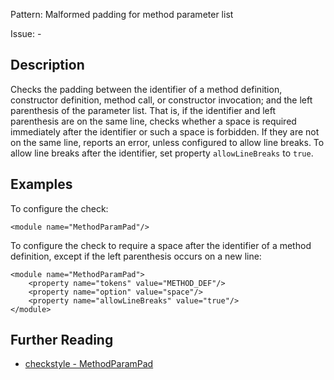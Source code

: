 Pattern: Malformed padding for method parameter list

Issue: -

## Description

Checks the padding between the identifier of a method definition, constructor definition, method call, or constructor invocation; and the left parenthesis of the parameter list. That is, if the identifier and left parenthesis are on the same line, checks whether a space is required immediately after the identifier or such a space is forbidden. If they are not on the same line, reports an error, unless configured to allow line breaks. To allow line breaks after the identifier, set property `allowLineBreaks` to `true`. 

## Examples

To configure the check: 
    
    
    <module name="MethodParamPad"/>
            

To configure the check to require a space after the identifier of a method definition, except if the left parenthesis occurs on a new line: 
    
    
    <module name="MethodParamPad">
        <property name="tokens" value="METHOD_DEF"/>
        <property name="option" value="space"/>
        <property name="allowLineBreaks" value="true"/>
    </module>

## Further Reading

* [checkstyle - MethodParamPad](http://checkstyle.sourceforge.net/config_whitespace.html#MethodParamPad)